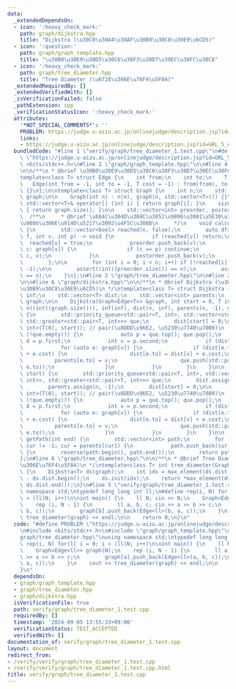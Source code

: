 ```yaml
---
data:
  _extendedDependsOn:
  - icon: ':heavy_check_mark:'
    path: graph/dijkstra.hpp
    title: "Dijkstra (\u30C0\u30A4\u30AF\u30B9\u30C8\u30E9\u6CD5)"
  - icon: ':question:'
    path: graph/graph_template.hpp
    title: "\u30B0\u30E9\u30D5\u30C6\u30F3\u30D7\u30EC\u30FC\u30C8"
  - icon: ':heavy_check_mark:'
    path: graph/tree_diameter.hpp
    title: "Tree Diameter (\u6728\u306E\u76F4\u5F84)"
  _extendedRequiredBy: []
  _extendedVerifiedWith: []
  _isVerificationFailed: false
  _pathExtension: cpp
  _verificationStatusIcon: ':heavy_check_mark:'
  attributes:
    '*NOT_SPECIAL_COMMENTS*': ''
    PROBLEM: https://judge.u-aizu.ac.jp/onlinejudge/description.jsp?id=GRL_5_A
    links:
    - https://judge.u-aizu.ac.jp/onlinejudge/description.jsp?id=GRL_5_A
  bundledCode: "#line 1 \"verify/graph/tree_diameter_1.test.cpp\"\n#define PROBLEM\
    \ \"https://judge.u-aizu.ac.jp/onlinejudge/description.jsp?id=GRL_5_A\"\n#include\
    \ <bits/stdc++.h>\n#line 2 \"graph/graph_template.hpp\"\n\n#line 4 \"graph/graph_template.hpp\"\
    \n\n/**\n * @brief \u30B0\u30E9\u30D5\u30C6\u30F3\u30D7\u30EC\u30FC\u30C8\n */\n\
    template<class T> struct Edge {\n    int from;\n    int to;\n    T cost;\n\n \
    \   Edge(int from = -1, int to = -1, T cost = -1) : from(from), to(to), cost(cost)\
    \ {}\n};\n\ntemplate<class T> struct Graph {\n    int n;\n    std::vector<std::vector<T>>\
    \ graph;\n\n    Graph(int n) : n(n), graph(n, std::vector<T>()) {}\n    inline\
    \ std::vector<T>& operator[] (int i) { return graph[i]; }\n    size_t size() const\
    \ { return graph.size(); }\n\n    std::vector<int> preorder, postorder;\n\n  \
    \  /**\n     * @brief \u884C\u304D\u304C\u3051\u9806\u3001\u5E30\u308A\u304C\u3051\
    \u9806\u306E\u914D\u5217\u3092\u4F5C\u308B\n     */\n    void calculateOrder()\
    \ {\n        std::vector<bool> reached(n, false);\n        auto dfs = [&](auto\
    \ f, int v, int p) -> void {\n            if (reached[v]) return;\n          \
    \  reached[v] = true;\n            preorder.push_back(v);\n            for (auto\
    \ c: graph[v]) {\n                if (c == p) continue;\n                f(f,\
    \ c, v);\n            }\n            postorder.push_back(v);\n            return;\n\
    \        };\n\n        for (int i = 0; i < n; i++) if (!reached[i]) dfs(dfs, i,\
    \ -1);\n\n        assert((int)(preorder.size()) == n);\n        assert((int)(postorder.size())\
    \ == n);\n    }\n};\n#line 2 \"graph/tree_diameter.hpp\"\n\n#line 2 \"graph/dijkstra.hpp\"\
    \n\n#line 6 \"graph/dijkstra.hpp\"\n\n/**\n * @brief Dijkstra (\u30C0\u30A4\u30AF\
    \u30B9\u30C8\u30E9\u6CD5)\n */\ntemplate<class T> struct Dijkstra {\n    int n,\
    \ inf;\n    std::vector<T> dist;\n    std::vector<int> parents;\n    Graph<Edge<T>>\
    \ graph;\n\n    Dijkstra(Graph<Edge<T>> &graph, int start = 0, T inf = 1e16) :\
    \ n((int)(graph.size())), inf(inf), dist(n, inf), parents(n, -1), graph(graph)\
    \ {\n        std::priority_queue<std::pair<T, int>, std::vector<std::pair<T, int>>,\
    \ std::greater<std::pair<T, int>>> que;\n        dist[start] = 0;\n\n        que.push(std::pair<T,\
    \ int>(T(0), start)); // pair(\u8DDD\u96E2, \u5230\u7740\u70B9)\n        while\
    \ (!que.empty()) {\n            auto p = que.top(); que.pop();\n            T\
    \ d = p.first;\n            int v = p.second;\n            if (dist[v] < d) continue;\n\
    \            for (auto e: graph[v]) {\n                if (dist[e.to] > dist[v]\
    \ + e.cost) {\n                    dist[e.to] = dist[v] + e.cost;\n          \
    \          parents[e.to] = v;\n                    que.push(std::pair<T, int>(dist[e.to],\
    \ e.to));\n                }\n            }\n        }\n    }\n\n    void init(int\
    \ start) {\n        std::priority_queue<std::pair<T, int>, std::vector<std::pair<T,\
    \ int>>, std::greater<std::pair<T, int>>> que;\n        dist.assign(n, inf);\n\
    \        parents.assign(n, -1);\n        dist[start] = 0;\n\n        que.push(std::pair<T,\
    \ int>(T(0), start)); // pair(\u8DDD\u96E2, \u5230\u7740\u70B9)\n        while\
    \ (!que.empty()) {\n            auto p = que.top(); que.pop();\n            T\
    \ d = p.first;\n            int v = p.second;\n            if (dist[v] < d) continue;\n\
    \            for (auto e: graph[v]) {\n                if (dist[e.to] > dist[v]\
    \ + e.cost) {\n                    dist[e.to] = dist[v] + e.cost;\n          \
    \          parents[e.to] = v;\n                    que.push(std::pair<T, int>(dist[e.to],\
    \ e.to));\n                }\n            }\n        }\n    }\n\n    std::vector<int>\
    \ getPath(int end) {\n        std::vector<int> path;\n        for (int cur = end;\
    \ cur != -1; cur = parents[cur]) {\n            path.push_back(cur);\n       \
    \ }\n        reverse(path.begin(), path.end());\n        return path;\n    }\n\
    };\n#line 6 \"graph/tree_diameter.hpp\"\n\n/**\n * @brief Tree Diameter (\u6728\
    \u306E\u76F4\u5F84)\n */\ntemplate<class T> int tree_diameter(Graph<Edge<T>> &graph)\
    \ {\n    Dijkstra<T> ds(graph);\n    int idx = max_element(ds.dist.begin(), ds.dist.end())\
    \ - ds.dist.begin();\n    ds.init(idx);\n    return *max_element(ds.dist.begin(),\
    \ ds.dist.end());\n}\n#line 5 \"verify/graph/tree_diameter_1.test.cpp\"\nusing\
    \ namespace std;\ntypedef long long int ll;\n#define rep(i, N) for(ll i = 0; i\
    \ < (ll)N; i++)\n\nint main() {\n    ll N; cin >> N;\n    Graph<Edge<ll>> graph(N);\n\
    \    rep (i, N - 1) {\n        ll a, b, c; cin >> a >> b >> c;\n        graph[a].push_back(Edge<ll>(a,\
    \ b, c));\n        graph[b].push_back(Edge<ll>(b, a, c));\n    }\n    cout <<\
    \ tree_diameter(graph) << endl;\n\n    return 0;\n}\n"
  code: "#define PROBLEM \"https://judge.u-aizu.ac.jp/onlinejudge/description.jsp?id=GRL_5_A\"\
    \n#include <bits/stdc++.h>\n#include \"graph/graph_template.hpp\"\n#include \"\
    graph/tree_diameter.hpp\"\nusing namespace std;\ntypedef long long int ll;\n#define\
    \ rep(i, N) for(ll i = 0; i < (ll)N; i++)\n\nint main() {\n    ll N; cin >> N;\n\
    \    Graph<Edge<ll>> graph(N);\n    rep (i, N - 1) {\n        ll a, b, c; cin\
    \ >> a >> b >> c;\n        graph[a].push_back(Edge<ll>(a, b, c));\n        graph[b].push_back(Edge<ll>(b,\
    \ a, c));\n    }\n    cout << tree_diameter(graph) << endl;\n\n    return 0;\n\
    }\n"
  dependsOn:
  - graph/graph_template.hpp
  - graph/tree_diameter.hpp
  - graph/dijkstra.hpp
  isVerificationFile: true
  path: verify/graph/tree_diameter_1.test.cpp
  requiredBy: []
  timestamp: '2024-09-05 13:55:33+09:00'
  verificationStatus: TEST_ACCEPTED
  verifiedWith: []
documentation_of: verify/graph/tree_diameter_1.test.cpp
layout: document
redirect_from:
- /verify/verify/graph/tree_diameter_1.test.cpp
- /verify/verify/graph/tree_diameter_1.test.cpp.html
title: verify/graph/tree_diameter_1.test.cpp
---
```

